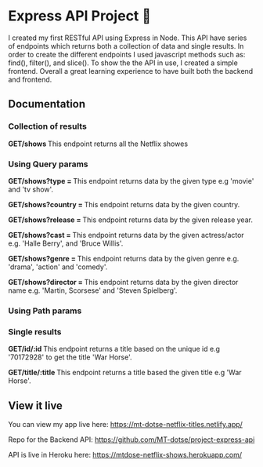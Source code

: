 # Express API Project 🎥

I created my first RESTful API using Express in Node. This API have series of endpoints which returns both a collection of data and single results. In order to create the different endpoints I used javascript methods such as: find(), filter(), and slice(). To show the the API in use, I created a simple frontend. Overall a great learning experience to have built both the backend and frontend.

## Documentation

### Collection of results

<b>GET/shows </b>
This endpoint returns all the Netflix showes<br>

### Using Query params

<b>GET/shows?type = </b>
This endpoint returns data by the given type e.g 'movie' and 'tv show'.<br>

<b>GET/shows?country = </b>
This endpoint returns data by the given country. <br>

<b>GET/shows?release = </b>
This endpoint returns data by the given release year.<br>

<b>GET/shows?cast = </b>
This endpoint returns data by the given actress/actor e.g. 'Halle Berry', and 'Bruce Willis'.<br>

<b>GET/shows?genre = </b>
This endpoint returns data by the given genre e.g. 'drama', 'action' and 'comedy'.<br>

<b>GET/shows?director = </b>
This endpoint returns data by the given director name e.g. 'Martin, Scorsese' and 'Steven Spielberg'.<br>

### Using Path params

### Single results

<b>GET/id/:id </b>
This endpoint returns a title based on the unique id e.g '70172928' to get the title 'War Horse'.<br>

<b>GET/title/:title </b>
This endpoint returns a title based the given title e.g 'War Horse'.<br>

## View it live

You can view my app live here: https://mt-dotse-netflix-titles.netlify.app/

Repo for the Backend API: https://github.com/MT-dotse/project-express-api

API is live in Heroku here: https://mtdose-netflix-shows.herokuapp.com/
